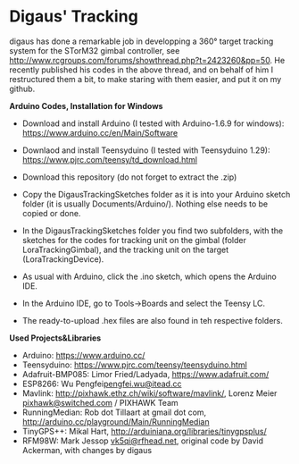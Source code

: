 Digaus' Tracking
================

digaus has done a remarkable job in developping a 360° target tracking system for the STorM32 gimbal controller, see http://www.rcgroups.com/forums/showthread.php?t=2423260&pp=50. He recently published his codes in the above thread, and on behalf of him I restructured them a bit, to make staring with them easier, and put it on my github.

<strong>Arduino Codes, Installation for Windows</strong>

* Download and install Arduino (I tested with Arduino-1.6.9 for windows): https://www.arduino.cc/en/Main/Software

* Downlaod and install Teensyduino (I tested with Teensyduino 1.29): https://www.pjrc.com/teensy/td_download.html

* Download this repository (do not forget to extract the .zip)

* Copy the DigausTrackingSketches folder as it is into your Arduino sketch folder (it is usually Documents/Arduino/). Nothing else needs to be copied or done.

* In the DigausTrackingSketches folder you find two subfolders, with the sketches for the codes for tracking unit on the gimbal (folder LoraTrackingGimbal), and the tracking unit on the target (LoraTrackingDevice).

* As usual with Arduino, click the .ino sketch, which opens the Arduino IDE.

* In the Arduino IDE, go to Tools->Boards and select the Teensy LC.

* The ready-to-upload .hex files are also found in teh respective folders.


<strong>Used Projects&Libraries</strong>
* Arduino: https://www.arduino.cc/
* Teensyduino: https://www.pjrc.com/teensy/teensyduino.html
* Adafruit-BMP085: Limor Fried/Ladyada, https://www.adafruit.com/
* ESP8266: Wu Pengfei<pengfei.wu@itead.cc> 
* Mavlink: http://pixhawk.ethz.ch/wiki/software/mavlink/, Lorenz Meier <pixhawk@switched.com> / PIXHAWK Team
* RunningMedian: Rob dot Tillaart at gmail dot com, http://arduino.cc/playground/Main/RunningMedian
* TinyGPS++: Mikal Hart, http://arduiniana.org/libraries/tinygpsplus/
* RFM98W: Mark Jessop <vk5qi@rfhead.net>, original code by David Ackerman, with changes by digaus

